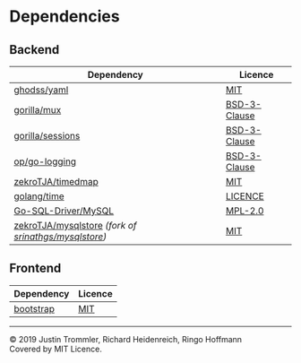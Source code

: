 # Dependencies

## Backend

| Dependency | Licence |
|------------|---------|
| [ghodss/yaml](https://github.com/ghodss/yaml) | [MIT](https://github.com/ghodss/yaml/blob/master/LICENSE) |
| [gorilla/mux](https://github.com/gorilla/mux) | [BSD-3-Clause](https://github.com/gorilla/mux/blob/master/LICENSE) |
| [gorilla/sessions](https://github.com/gorilla/sessions) | [BSD-3-Clause](https://github.com/gorilla/sessions/blob/master/LICENSE) |
| [op/go-logging](https://github.com/op/go-logging) | [BSD-3-Clause](https://github.com/op/go-logging/blob/master/LICENSE) |
| [zekroTJA/timedmap](https://github.com/zekroTJA/timedmap) | [MIT](https://github.com/zekroTJA/timedmap/blob/master/LICENCE) |
| [golang/time](https://github.com/golang/time/) | [LICENCE](https://github.com/golang/time/blob/master/LICENSE) |
| [Go-SQL-Driver/MySQL](https://github.com/Go-SQL-Driver/MySQL) | [MPL-2.0](https://github.com/go-sql-driver/mysql/blob/master/LICENSE) |
| [zekroTJA/mysqlstore](https://github.com/zekroTJA/mysqlstore) *(fork of [srinathgs/mysqlstore](https://github.com/srinathgs/mysqlstore))* | [MIT](https://github.com/zekroTJA/mysqlstore/blob/master/LICENSE)

## Frontend

| Dependency | Licence |
|------------|---------|
| [bootstrap](https://github.com/twbs/bootstrap) | [MIT](https://github.com/twbs/bootstrap/blob/master/LICENSE) |

---

© 2019 Justin Trommler, Richard Heidenreich, Ringo Hoffmann  
Covered by MIT Licence.